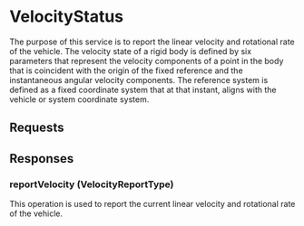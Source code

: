 # VelocityStatus
The purpose of this service is to report the linear velocity and rotational rate of the vehicle. The velocity state of a rigid body is defined by six parameters that represent the velocity components of a point in the body that is coincident with the origin of the fixed reference and the instantaneous angular velocity components. The reference system is defined as a fixed coordinate system that at that instant, aligns with the vehicle or system coordinate system.

## Requests

## Responses
### reportVelocity (VelocityReportType)
This operation is used to report the current linear velocity and rotational rate of the vehicle.
